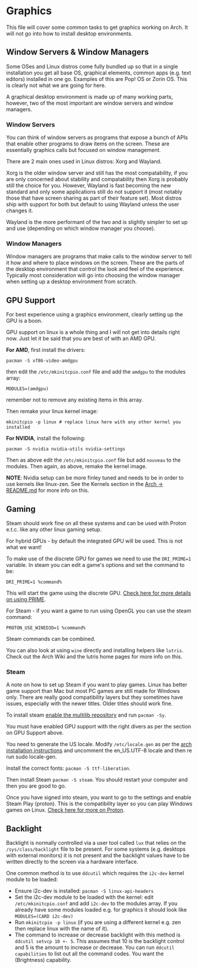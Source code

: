 # Graphics

This file will cover some common tasks to get graphics working on Arch. It will not go into how to install desktop environments.

## Window Servers & Window Managers

Some OSes and Linux distros come fully bundled up so that in a single installation you get all base OS, graphical elements, common apps (e.g. text editors) installed in one go. Examples of this are Pop! OS or Zorin OS. This is clearly not what we are going for here.

A graphical desktop environment is made up of many working parts, however, two of the most important are window servers and window managers.

### Window Servers

You can think of window servers as programs that expose a bunch of APIs that enable other programs to draw items on the screen. These are essentially graphics calls but focused on window management. 

There are 2 main ones used in Linux distros: Xorg and Wayland.

Xorg is the older window server and still has the most compatability, if you are only concerned about stability and compatability then Xorg is probably still the choice for you. However, Wayland is fast becoming the new standard and only some applications still do not support it (most notably those that have screen sharing as part of their feature set). Most distros ship with support for both but default to using Wayland unless the user changes it.

Wayland is the more performant of the two and is slightly simpler to set up and use (depending on which window manager you choose).

### Window Managers

Window managers are programs that make calls to the window server to tell it how and where to place windows on the screen. These are the parts of the desktop environment that control the look and feel of the experience. Typically most consideration will go into choosing the window manager when setting up a desktop environment from scratch.

## GPU Support

For best experience using a graphics environment, clearly setting up the GPU is a boon.

GPU support on linux is a whole thing and I will not get into details right now. Just let it be said that you are best of with an AMD GPU.

**For AMD**, first install the drivers:

```
pacman -S xf86-video-amdgpu
```

then edit the `/etc/mkinitcpio.conf` file and add the `amdgpu` to the modules array:

```
MODULES=(amdgpu)
```

remember not to remove any existing items in this array.

Then remake your linux kernel image:

```
mkinitcpio -p linux # replace linux here with any other kernel you installed
```

**For NVIDIA**, install the following:

```
pacman -S nvidia nvidia-utils nvidia-settings
```

Then as above edit the `/etc/mkinitcpio.conf` file but add  `nouveau` to the modules. Then again, as above, remake the kernel image.

**NOTE**: Nvidia setup can be more finley tuned and needs to be in order to use kernels like linux-zen. See the Kernels section in the [Arch -> README.md](../README.md) for more info on this.

## Gaming

Steam should work fine on all these systems and can be used with Proton e.t.c. like any other linux gaming setup.

For hybrid GPUs - by default the integrated GPU will be used. This is not what we want!

To make use of the discrete GPU for games we need to use the `DRI_PRIME=1` variable. In steam you can edit a game's options and set the command to be:

```
DRI_PRIME=1 %command%
```

This will start the game using the discrete GPU. [Check here for more details on using PRIME](https://wiki.archlinux.org/title/PRIME).

For Steam - if you want a game to run using OpenGL you can use the steam command:

```
PROTON_USE_WINED3D=1 %command%
```

Steam commands can be combined.

You can also look at using `wine` directly and installing helpers like `lutris`. Check out the Arch Wiki and the lutris home pages for more info on this.

### Steam

A note on how to set up Steam if you want to play games. Linux has better game support than Mac but most PC games are still made for Windows only. There are really good compatibility layers but they sometimes have issues, especially with the newer titles. Older titles should work fine.

To install steam [enable the multilib repository](https://wiki.archlinux.org/title/Official_repositories#multilib) and run `pacman -Sy`.

You must have enabled GPU support with the right divers as per the section on GPU Support above.

You need to generate the US locale. Modify `/etc/locale.gen` as per the [arch installation instructions](../README.md) and uncomment the en_US.UTF-8 locale and then re run sudo locale-gen.

Install the correct fonts: `pacman -S ttf-liberation`.

Then install Steam `pacman -S steam`. You should restart your computer and then you are good to go.

Once you have signed into steam, you want to go to the settings and enable Steam Play (proton). This is the compatibility layer so you can play Windows games on Linux. [Check here for more on Proton](https://www.protondb.com/).

## Backlight

Backlight is normally controlled via a user tool called `lux` that relies on the `/sys/class/backlight` file to be present. For some systems (e.g. desktops with external monitors) it is not present and the backlight values have to be written directly to the screen via a hardware interface.

One common method is to use `ddcutil` which requires the `i2c-dev` kernel module to be loaded:

* Ensure i2c-dev is installed: `pacman -S linux-api-headers`
* Set the i2c-dev module to be loaded with the kernel: edit `/etc/mkinitcpio.conf` and add `i2c-dev` to the modules array. If you already have some modules loaded e.g. for graphics it should look like `MODULES=(CARD i2c-dev)`
* Run `mkinitcpio -p linux` (if you are using a different kernel e.g. zen then replace linux with the name of it).
* The command to increase or decrease backlight with this method is `ddcutil setvcp 10 +- 5`. This assumes that 10 is the backlight control and 5 is the amount to increase or decrease. You can run `ddcutil capabilities` to list out all the command codes. You want the (Brightness) capability.